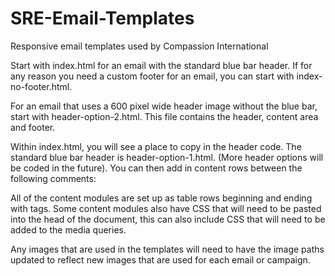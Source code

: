 # SRE-Email-Templates
Responsive email templates used by Compassion International

Start with index.html for an email with the standard blue bar header.  If for any reason you need a custom footer for an email, you can start with index-no-footer.html.

For an email that uses a 600 pixel wide header image without the blue bar, start with header-option-2.html.  This file contains the header, content area and footer.

Within index.html, you will see a place to copy in the header code.  The standard blue bar header is header-option-1.html. (More header options will be coded in the future).  You can then add in content rows between the following comments:

<!-- =============================================== -->
<!--		ADD ADDITIONAL CONTENT ROWS BELOW     -->
<!-- =============================================== -->	 
 
<!-- =============================================== -->
<!--	    ADD ADDITIONAL CONTENT ROWS ABOVE		-->
<!-- =============================================== -->


All of the content modules are set up as table rows beginning and ending with <tr> tags.  Some content modules also have CSS that will need to be pasted into the head of the document, this can also include CSS that will need to be added to the media queries.

Any images that are used in the templates will need to have the image paths updated to reflect new images that are used for each email or campaign.